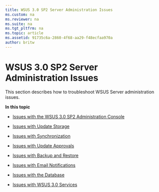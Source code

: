 ```yaml
---
title: WSUS 3.0 SP2 Server Administration Issues
ms.custom: na
ms.reviewer: na
ms.suite: na
ms.tgt_pltfrm: na
ms.topic: article
ms.assetid: 91735c6a-2860-4f68-aa29-f48ecfaa970a
author: britw
---
```

# WSUS 3.0 SP2 Server Administration Issues
This section describes how to troubleshoot WSUS Server administration issues.  
  
**In this topic**  
  
-   [Issues with the WSUS 3.0 SP2 Administration Console](../Topic/Issues-with-the-WSUS-3.0-SP2-Administration-Console.md)  
  
-   [Issues with Update Storage](../Topic/Issues-with-Update-Storage.md)  
  
-   [Issues with Synchronization](../Topic/Issues-with-Synchronization.md)  
  
-   [Issues with Update Approvals](../Topic/Issues-with-Update-Approvals.md)  
  
-   [Issues with Backup and Restore](../Topic/Issues-with-Backup-and-Restore.md)  
  
-   [Issues with Email Notifications](../Topic/Issues-with-Email-Notifications.md)  
  
-   [Issues with the Database](../Topic/Issues-with-the-Database.md)  
  
-   [Issues with WSUS 3.0 Services](../Topic/Issues-with-WSUS-3.0-Services.md)  
  
